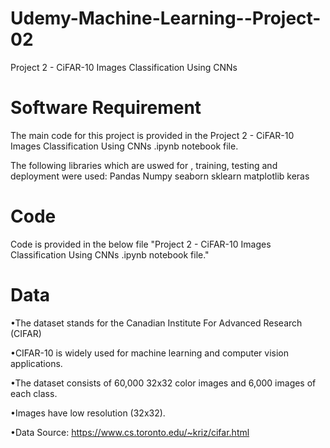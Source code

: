 # Udemy-Machine-Learning--Project-02
Project 2 - CiFAR-10 Images Classification Using CNNs 

# Software Requirement
The main code for this project is provided in the Project 2 - CiFAR-10 Images Classification Using CNNs .ipynb notebook file.

The following libraries which are uswed  for , training, testing and deployment were used:
Pandas 
Numpy 
seaborn 
sklearn 
matplotlib
keras 
# Code 
Code is provided in the below file 
"Project 2 - CiFAR-10 Images Classification Using CNNs .ipynb notebook file."

# Data

•The dataset stands for the Canadian Institute For Advanced Research (CIFAR)

•CIFAR-10 is widely used for machine learning and computer vision applications. 

•The dataset consists of 60,000 32x32 color images and 6,000 images of each class.

•Images have low resolution (32x32). 

•Data Source: https://www.cs.toronto.edu/~kriz/cifar.html




